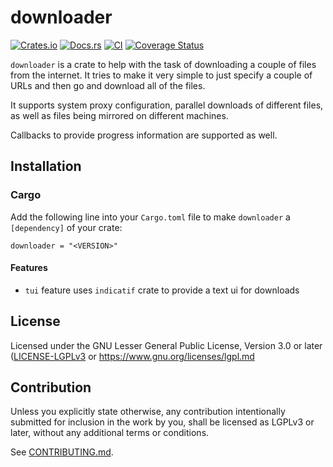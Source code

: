 # downloader

[![Crates.io](https://img.shields.io/crates/v/downloader.svg)](https://crates.io/crates/downloader)
[![Docs.rs](https://docs.rs/downloader/badge.svg)](https://docs.rs/downloader)
[![CI](https://github.com/hunger/downloader/workflows/Continuous%20Integration/badge.svg)](https://github.com/hunger/downloader/actions)
[![Coverage Status](https://coveralls.io/repos/github/hunger/downloader/badge.svg?branch=main)](https://coveralls.io/github/hunger/downloader?branch=main)

`downloader` is a crate to help with the task of downloading a couple of files
from the internet. It tries to make it very simple to just specify a couple of
URLs and then go and download all of the files.

It supports system proxy configuration, parallel downloads of different files,
as well as files being mirrored on different machines.

Callbacks to provide progress information are supported as well.

## Installation

### Cargo

Add the following line into your `Cargo.toml` file to make `downloader` a `[dependency]`
of your crate:

`downloader = "<VERSION>"`

#### Features

* `tui` feature uses `indicatif` crate to provide a text ui for downloads

## License

Licensed under the GNU Lesser General Public License, Version 3.0 or later
([LICENSE-LGPLv3](LICENSE-LGPLv3.md) or <https://www.gnu.org/licenses/lgpl.md>

## Contribution

Unless you explicitly state otherwise, any contribution intentionally submitted
for inclusion in the work by you, shall be licensed as LGPLv3 or later, without
any additional terms or conditions.

See [CONTRIBUTING.md](CONTRIBUTING.md).
